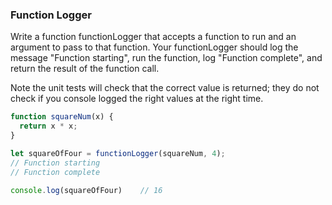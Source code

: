 ### Function Logger

Write a function functionLogger that accepts a function to run and an argument to pass to that function. Your functionLogger should log the message "Function starting", run the function, log "Function complete", and return the result of the function call.

Note the unit tests will check that the correct value is returned; they do not check if you console logged the right values at the right time.

```javascript
function squareNum(x) {
  return x * x;
}

let squareOfFour = functionLogger(squareNum, 4);
// Function starting
// Function complete

console.log(squareOfFour)    // 16
```
